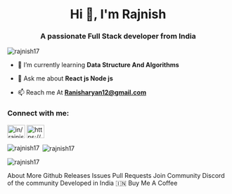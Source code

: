 
<h1 align="center">Hi 👋, I'm Rajnish</h1>
<h3 align="center">A passionate Full Stack developer from India</h3>

<p align="left"> <img src="https://komarev.com/ghpvc/?username=rajnish17&label=Profile%20views&color=0e75b6&style=flat" alt="rajnish17" /> </p>

- 🌱 I’m currently learning **Data Structure And Algorithms**

- 💬 Ask me about **React js Node js**

- 📫 Reach me At **Ranisharyan12@gmail.com**

<h3 align="left">Connect with me:</h3>
<p align="left">
<a href="https://linkedin.com/in/in/rajnish17" target="blank"><img align="center" src="https://raw.githubusercontent.com/rahuldkjain/github-profile-readme-generator/master/src/images/icons/Social/linked-in-alt.svg" alt="in/rajnish17" height="30" width="40" /></a>
<a href="https://instagram.com/https://www.instagram.com/rajnisharyan12" target="blank"><img align="center" src="https://raw.githubusercontent.com/rahuldkjain/github-profile-readme-generator/master/src/images/icons/Social/instagram.svg" alt="https://www.instagram.com/rajnisharyan12" height="30" width="40" /></a>
</p>

<p><img align="left" src="https://github-readme-stats.vercel.app/api/top-langs?username=rajnish17&show_icons=true&locale=en&layout=compact" alt="rajnish17" /></p>

<p>&nbsp;<img align="center" src="https://github-readme-stats.vercel.app/api?username=rajnish17&show_icons=true&locale=en" alt="rajnish17" /></p>

<p><img align="center" src="https://github-readme-streak-stats.herokuapp.com/?user=rajnish17&" alt="rajnish17" /></p>


About
More
Github
Releases
Issues
Pull Requests
Join Community
Discord of the community
Developed in India 🇮🇳
Buy Me A Coffee
